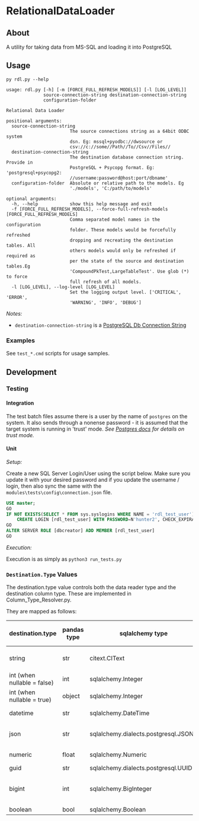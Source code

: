 # RelationalDataLoader

## About

A utility for taking data from MS-SQL and loading it into PostgreSQL

## Usage

`py rdl.py --help`

```text
usage: rdl.py [-h] [-m [FORCE_FULL_REFRESH_MODELS]] [-l [LOG_LEVEL]]
              source-connection-string destination-connection-string
              configuration-folder

Relational Data Loader

positional arguments:
  source-connection-string
                        The source connections string as a 64bit ODBC system
                        dsn. Eg: mssql+pyodbc://dwsource or
                        csv://c://some//Path//To//Csv//Files//
  destination-connection-string
                        The destination database connection string. Provide in
                        PostgreSQL + Psycopg format. Eg: 'postgresql+psycopg2:
                        //username:password@host:port/dbname'
  configuration-folder  Absolute or relative path to the models. Eg
                        './models', 'C:/path/to/models'

optional arguments:
  -h, --help            show this help message and exit
  -f [FORCE_FULL_REFRESH_MODELS], --force-full-refresh-models [FORCE_FULL_REFRESH_MODELS]
                        Comma separated model names in the configuration
                        folder. These models would be forcefully refreshed
                        dropping and recreating the destination tables. All
                        others models would only be refreshed if required as
                        per the state of the source and destination tables.Eg
                        'CompoundPkTest,LargeTableTest'. Use glob (*) to force
                        full refresh of all models.
  -l [LOG_LEVEL], --log-level [LOG_LEVEL]
                        Set the logging output level. ['CRITICAL', 'ERROR',
                        'WARNING', 'INFO', 'DEBUG']
```

_Notes:_

- `destination-connection-string` is a [PostgreSQL Db Connection String](http://docs.sqlalchemy.org/en/latest/dialects/postgresql.html#module-sqlalchemy.dialects.postgresql.psycopg2)

### Examples

See `test_*.cmd` scripts for usage samples.

## Development

### Testing

#### Integration

The test batch files assume there is a user by the name of `postgres` on the system.
It also sends through a nonense password - it is assumed that the target system is running in 'trust' mode.
_See [Postgres docs](https://www.postgresql.org/docs/9.1/static/auth-pg-hba-conf.html) for details on trust mode._

#### Unit

_Setup:_

Create a new SQL Server Login/User using the script below. Make sure you update it with your desired password and if you update the username / login, then also sync the same with the `modules\tests\config\connection.json` file.

```sql
USE master;
GO
IF NOT EXISTS(SELECT * FROM sys.syslogins WHERE NAME = 'rdl_test_user')
    CREATE LOGIN [rdl_test_user] WITH PASSWORD=N'hunter2', CHECK_EXPIRATION=OFF, CHECK_POLICY=OFF;
GO
ALTER SERVER ROLE [dbcreator] ADD MEMBER [rdl_test_user]
GO
```

_Execution:_

Execution is as simply as `python3 run_tests.py`

### `Destination.Type` Values

The destination.type value controls both the data reader type and the destination column type. These are implemented in Column_Type_Resolver.py.

They are mapped as follows:

| destination.type            | pandas type | sqlalchemy type                      | dw column type | notes                                                                  |
| --------------------------- | ----------- | ------------------------------------ | -------------- | ---------------------------------------------------------------------- |
| string                      | str         | citext.CIText                        | citext         | A case-insensitive string that supports unicode                        |
| int (when nullable = false) | int         | sqlalchemy.Integer                   | int            | An (optionally) signed INT value                                       |
| int (when nullable = true)  | object      | sqlalchemy.Integer                   | int            | An (optionally) signed INT value                                       |
| datetime                    | str         | sqlalchemy.DateTime                  | datetime (tz?) |                                                                        |
| json                        | str         | sqlalchemy.dialects.postgresql.JSONB | jsonb          | Stored as binary-encoded json on the database                          |
| numeric                     | float       | sqlalchemy.Numeric                   | numeric        | Stores whole and decimal numbers                                       |
| guid                        | str         | sqlalchemy.dialects.postgresql.UUID  | uuid           |                                                                        |
| bigint                      | int         | sqlalchemy.BigInteger                | BigInt         | Relies on 64big python. Limited to largest number of ~2147483647121212 |
| boolean                     | bool        | sqlalchemy.Boolean                   | Boolean        |                                                                        |

